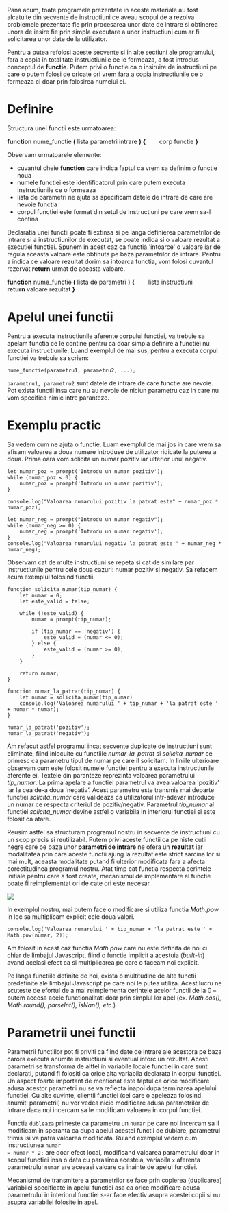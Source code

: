Pana acum, toate programele prezentate in aceste materiale au fost alcatuite din secvente de instructiuni ce aveau scopul de a rezolva problemele prezentate fie prin procesarea unor date de intrare si obtinerea unora de iesire fie prin simpla executare a unor instructiuni cum ar fi solicitarea unor date de la utilizator.

Pentru a putea refolosi aceste secvente si in alte sectiuni ale programului, fara a copia in totalitate instructiunile ce le formeaza, a fost introdus conceptul de **functie**. Putem privi o functie ca o insiruire de instructiuni pe care o putem folosi de oricate ori vrem fara a copia instructiunile ce o formeaza ci doar prin folosirea numelui ei.

# Definire #
Structura unei functii este urmatoarea:

**function** nume_functie **(** lista parametri intrare **)**
**{**
&ensp;&ensp;&ensp;&ensp;corp functie
**}**

Observam urmatoarele elemente:
- cuvantul cheie **function** care indica faptul ca vrem sa definim o functie noua
- numele functiei este identificatorul prin care putem executa instructiunile ce o formeaza
- lista de parametri ne ajuta sa specificam datele de intrare de care are nevoie functia
- corpul functiei este format din setul de instructiuni pe care vrem sa-l contina

Declaratia unei functii poate fi extinsa si pe langa definierea parametrilor de intrare si a instructiunilor de executat, se poate indica si o valoare rezultat a executiei functiei. Spunem in acest caz ca functia 'intoarce' o valoare iar de regula aceasta valoare este obtinuta pe baza parametrilor de intrare. Pentru a indica ce valoare rezultat dorim sa intoarca functia, vom folosi cuvantul rezervat **return** urmat de aceasta valoare.

**function** nume_functie **(** lista de parametri **)**
**{**
&ensp;&ensp;&ensp;&ensp;lista instructiuni
&ensp;&ensp;&ensp;&ensp;**return** valoare rezultat
**}**

# Apelul unei functii #
Pentru a executa instructiunile aferente corpului functiei, va trebuie sa apelam functia ce le contine pentru ca doar simpla definire a functiei nu executa instructiunile. Luand exemplul de mai sus, pentru a executa corpul functiei va trebuie sa scriem:

``` nume_functie(parametru1, parametru2, ...); ```

``` parametru1, parametru2 ``` sunt datele de intrare de care functie are nevoie. Pot exista functii insa care nu au nevoie de niciun parametru caz in care nu vom specifica nimic intre paranteze.

# Exemplu practic #
Sa vedem cum ne ajuta o functie. Luam exemplul de mai jos in care vrem sa afisam valoarea a doua numere introduse de utilizator ridicate la puterea a doua. Prima oara vom solicita un numar pozitiv iar ulterior unul negativ.
```
let numar_poz = prompt('Introdu un numar pozitiv');
while (numar_poz < 0) {
	numar_poz = prompt('Introdu un numar pozitiv');
}

console.log("Valoarea numarului pozitiv la patrat este" + numar_poz * numar_poz);

let numar_neg = prompt("Introdu un numar negativ");
while (numar_neg >= 0) {
	numar_neg = prompt('Introdu un numar negativ');
}
console.log("Valoarea numarului negativ la patrat este " + numar_neg * numar_neg);
```

Observam cat de multe instructiuni se repeta si cat de similare par instructiunile pentru cele doua cazuri: numar pozitiv si negativ. Sa refacem acum exemplul folosind functii.
```
function solicita_numar(tip_numar) {
	let numar = 0;
	let este_valid = false;

	while (!este_valid) {		
		numar = prompt(tip_numar);

		if (tip_numar == 'negativ') {
			este_valid = (numar <= 0);
		} else {
			este_valid = (numar >= 0);
		}		
	}

    return numar;
}

function numar_la_patrat(tip_numar) {
	let numar = solicita_numar(tip_numar)
	console.log('Valoarea numarului ' + tip_numar + 'la patrat este ' + numar * numar);
}

numar_la_patrat('pozitiv');
numar_la_patrat('negativ');
```
Am refacut astfel programul incat secvente duplicate de instructiuni sunt eliminate, fiind inlocuite cu functiile <em>numar_la_patrat</em> si <em>solicita_numar</em> ce primesc ca parametru tipul de numar pe care il solicitam. In liniile ulterioare observam cum este folosit numele functiei pentru a executa instructiunile aferente ei. Textele din paranteze reprezinta valoarea parametrului <em>tip_numar</em>. La prima apelare a functiei parametrul va avea valoarea 'pozitiv’ iar la cea de-a doua 'negativ’. Acest parametru este transmis mai departe functiei <em>solicita_numar</em> care valideaza ca utilizatorul intr-adevar introduce un numar ce respecta criteriul de pozitiv/negativ. Parametrul <em>tip_numar</em> al functiei <em>solicita_numar</em> devine astfel o variabila in interiorul functiei si este folosit ca atare.

Reusim astfel sa structuram programul nostru in secvente de instructiuni cu un scop precis si reutilizabil. Putem privi aceste functii ca pe niste cutii negre care pe baza unor **parametri de intrare** ne ofera un **rezultat** iar modalitatea prin care aceste functii ajung la rezultat este strict sarcina lor si mai mult, aceasta modalitate putand fi ulterior modificata fara a afecta corectitudinea programul nostru. Atat timp cat functia respecta cerintele initiale pentru care a fost create, mecanismul de implementare al functie poate fi reimplementat ori de cate ori este necesar.

<img src="../wp-content/uploads/2023/img/black_box.png" class="img-box">

In exemplul nostru, mai putem face o modificare si utiliza functia _Math.pow_ in loc sa multiplicam explicit cele doua valori.

```
console.log('Valoarea numarului ' + tip_numar + 'la patrat este ' + Math.pow(numar, 2));
```
Am folosit in acest caz functia _Math.pow_ care nu este definita de noi ci chiar de limbajul Javascript, fiind o functie implicit a acestuia (_built-in_) avand acelasi efect ca si multiplicarea pe care o faceam noi explicit.

Pe langa functiile definite de noi, exista o multitudine de alte functii predefinite ale limbajul Javascript pe care noi le putea utiliza. Acest lucru ne scuteste de efortul de a mai reimplementa cerintele acelor functii de la 0 – putem accesa acele functionalitati doar prin simplul lor apel (ex. _Math.cos(), Math.round(), parseInt(), isNan(), etc._)

<div class="algovis" config-id="functii-basics.json" av-selected="0"></div>

# Parametrii unei functii #
Parametrii functiilor pot fi priviti ca fiind date de intrare ale acestora pe baza carora executa anumite instructiuni si eventual intorc un rezultat. Acesti parametri se transforma de altfel in variabile locale functiei in care sunt declarati, putand fi folositi ca orice alta variabila declarata in corpul functiei. Un aspect foarte important de mentionat este faptul ca orice modificare adusa acestor parametrii nu se va reflecta inapoi dupa terminarea apelului functiei. Cu alte cuvinte, clientii functiei (cei care o apeleaza folosind anumiti parametrii) nu vor vedea nicio modificare adusa parametrilor de intrare daca noi incercam sa le modificam valoarea in corpul functiei.

<div class="algovis" config-id="functii-basics.json" av-selected="1"></div>

Functia <code>dubleaza</code> primeste ca parametru un <code>numar</code> pe care noi incercam sa il modificam in speranta ca dupa apelul acestei functii de dublare, parametrul trimis isi va patra valoarea modificata. Ruland exemplul vedem cum instructiunea <code>numar = numar * 2;</code> are doar efect local, modificand valoarea parametrului doar in scopul functiei insa o data cu parasirea acesteia, variabila <code>x</code> aferenta parametrului <code>numar</code> are aceeasi valoare ca inainte de apelul functiei.

<p class="tip-box">Mecanismul de transmitere a parametrilor se face prin copierea (duplicarea) variabilei specificate in apelul functiei asa ca orice modificare adusa parametrului in interiorul functiei s-ar face efectiv asupra acestei copii si nu asupra variabilei folosite in apel.
</p>